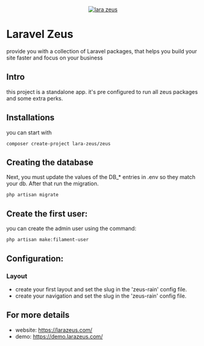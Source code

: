 <p align="center">
<a href="https://larazeus.com"><img alt="lara zeus" src="https://larazeus.com/images/zeus-bannar.png" /></a>
</p>

# Laravel Zeus
provide you with a collection of Laravel packages, that helps you build your site faster and focus on your business

## Intro
this project is a standalone app. it's pre configured to run all zeus packages and some extra perks.

## Installations
you can start with
```
composer create-project lara-zeus/zeus
```

## Creating the database
Next, you must update the values of the DB_* entries in .env so they match your db. After that run the migration.

```
php artisan migrate
```

## Create the first user:
you can create the admin user using the command:

```
php artisan make:filament-user
```

## Configuration:

### Layout
- create your first layout and set the slug in the 'zeus-rain' config file.
- create your navigation and set the slug in the 'zeus-rain' config file.

## For more details

* website: https://larazeus.com/
* demo: https://demo.larazeus.com/
